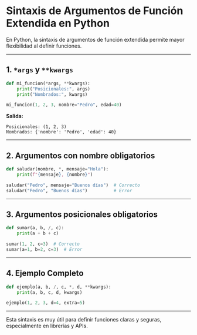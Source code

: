 # Sintaxis de Argumentos de Función Extendida en Python

En Python, la sintaxis de argumentos de función extendida permite mayor flexibilidad al definir funciones.

---

## 1. `*args` y `**kwargs`

```python
def mi_funcion(*args, **kwargs):
    print("Posicionales:", args)
    print("Nombrados:", kwargs)

mi_funcion(1, 2, 3, nombre="Pedro", edad=40)
```

**Salida:**
```
Posicionales: (1, 2, 3)
Nombrados: {'nombre': 'Pedro', 'edad': 40}
```

---

## 2. Argumentos con nombre obligatorios

```python
def saludar(nombre, *, mensaje="Hola"):
    print(f"{mensaje}, {nombre}")

saludar("Pedro", mensaje="Buenos días")  # Correcto
saludar("Pedro", "Buenos días")          # Error
```

---

## 3. Argumentos posicionales obligatorios

```python
def sumar(a, b, /, c):
    print(a + b + c)

sumar(1, 2, c=3)  # Correcto
sumar(a=1, b=2, c=3)  # Error
```

---

## 4. Ejemplo Completo

```python
def ejemplo(a, b, /, c, *, d, **kwargs):
    print(a, b, c, d, kwargs)

ejemplo(1, 2, 3, d=4, extra=5)
```

---

Esta sintaxis es muy útil para definir funciones claras y seguras, especialmente en librerías y APIs.